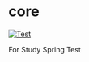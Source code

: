 # core

[![Test](https://github.com/bkRyusim/core/actions/workflows/test.yml/badge.svg)](https://github.com/bkRyusim/core/actions/workflows/test.yml)

For Study Spring Test